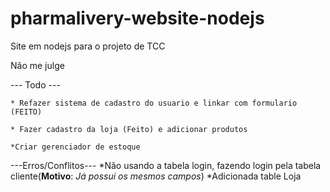 # pharmalivery-website-nodejs
Site em nodejs para o projeto de TCC

Não me julge

--- Todo ---

    * Refazer sistema de cadastro do usuario e linkar com formulario (FEITO)
  
    * Fazer cadastro da loja (Feito) e adicionar produtos

    *Criar gerenciador de estoque

    
---Erros/Conflitos---
    *Não usando a tabela login, fazendo login pela tabela cliente(**Motivo**: *Já possui os mesmos campos*)
    *Adicionada table Loja

